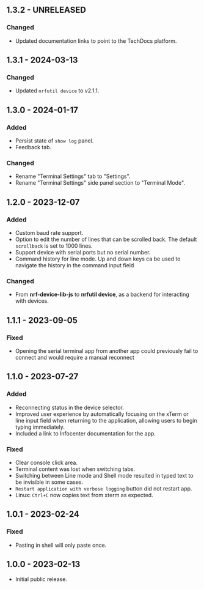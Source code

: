 ## 1.3.2 - UNRELEASED

### Changed

-   Updated documentation links to point to the TechDocs platform.

## 1.3.1 - 2024-03-13

### Changed

-   Updated `nrfutil device` to v2.1.1.

## 1.3.0 - 2024-01-17

### Added

-   Persist state of `show log` panel.
-   Feedback tab.

### Changed

-   Rename "Terminal Settings" tab to "Settings".
-   Rename "Terminal Settings" side panel section to "Terminal Mode".

## 1.2.0 - 2023-12-07

### Added

-   Custom baud rate support.
-   Option to edit the number of lines that can be scrolled back. The default
    `scrollback` is set to 1000 lines.
-   Support device with serial ports but no serial number.
-   Command history for line mode. Up and down keys ca be used to navigate the
    history in the command input field

### Changed

-   From **nrf-device-lib-js** to **nrfutil device**, as a backend for
    interacting with devices.

## 1.1.1 - 2023-09-05

### Fixed

-   Opening the serial terminal app from another app could previously fail to
    connect and would require a manual reconnect

## 1.1.0 - 2023-07-27

### Added

-   Reconnecting status in the device selector.
-   Improved user experience by automatically focusing on the xTerm or line
    input field when returning to the application, allowing users to begin
    typing immediately.
-   Included a link to Infocenter documentation for the app.

### Fixed

-   Clear console click area.
-   Terminal content was lost when switching tabs.
-   Switching between Line mode and Shell mode resulted in typed text to be
    invisible in some cases.
-   `Restart application with verbose logging` button did not restart app.
-   Linux: `Ctrl+C` now copies text from xterm as expected.

## 1.0.1 - 2023-02-24

### Fixed

-   Pasting in shell will only paste once.

## 1.0.0 - 2023-02-13

-   Initial public release.
